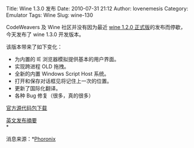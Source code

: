 Title: Wine 1.3.0 发布
Date: 2010-07-31 21:12
Author: lovenemesis
Category: Emulator
Tags: Wine
Slug: wine-130

CodeWeavers 及 Wine 社区并没有因为最近 [wine 1.2.0
正式版](http://linuxtoy.org/archives/wine-12-%E6%AD%A3%E5%BC%8F%E5%8F%91%E5%B8%83.html)的发布而停歇，今天发布了
wine 1.3.0 开发版本。

该版本带来了如下变化：

-   为内置的 IE 浏览器模拟提供基本的用户界面。
-   实现跨进程 OLD 拖拽。
-   全新的内置 Windows Script Host 系统。
-   打开和保存对话框见将记住上一次的位置。
-   更新了国际化翻译。
-   各种 Bug 修复（很多，真的很多）

[官方源代码包下载](http://prdownloads.sourceforge.net/wine/wine-1.3.0.tar.bz2)

[英文发布摘要](http://www.winehq.org/announce/1.3.0)  
*  

消息来源：*[Phoronix](http://www.phoronix.com/scan.php?page=news_item&px=ODQ2MA)
